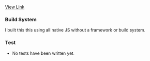 [View Link](https://nazarioa.github.io/bill_and_napa/) 

### Build System
I built this this using all native JS without a framework or build system.


### Test
- No tests have been written yet.